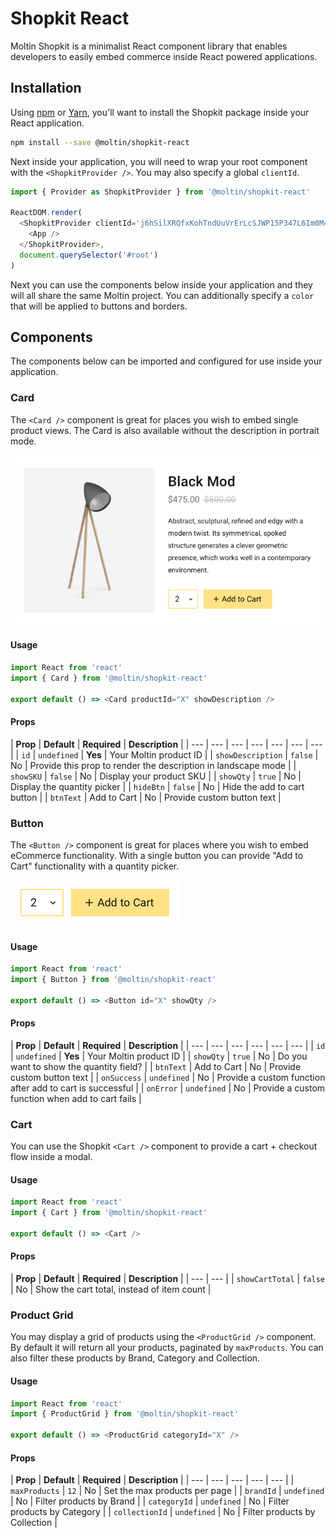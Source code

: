 # Shopkit React

Moltin Shopkit is a minimalist React component library that enables developers to easily embed commerce inside React powered applications.

## Installation

Using [npm](https://www.npmjs.com/get-npm) or [Yarn](http://yarnpkg.com/), you'll want to install the Shopkit package inside your React application.

```bash
npm install --save @moltin/shopkit-react
```

Next inside your application, you will need to wrap your root component with the `<ShopkitProvider />`. You may also specify a global `clientId`.

```javascript
import { Provider as ShopkitProvider } from '@moltin/shopkit-react'

ReactDOM.render(
  <ShopkitProvider clientId='j6hSilXRQfxKohTndUuVrErLcSJWP15P347L6Im0M4'}}>
    <App />
  </ShopkitProvider>,
  document.querySelector('#root')
)
```

Next you can use the components below inside your application and they will all share the same Moltin project. You can additionally specify a `color` that will be applied to buttons and borders.

## Components

The components below can be imported and configured for use inside your application.

### Card

The `<Card />` component is great for places you wish to embed single product views. The Card is also available without the description in portrait mode.

![](../.gitbook/assets/product-widget-with-description%20%281%29.jpg)

#### Usage

```javascript
import React from 'react'
import { Card } from '@moltin/shopkit-react'

export default () => <Card productId="X" showDescription />
```

#### Props

| **Prop** | **Default** | **Required** | **Description** |
| --- | --- | --- | --- | --- | --- | --- |
| `id` | `undefined` | **Yes** | Your Moltin product ID |
| `showDescription` | `false` | No | Provide this prop to render the description in landscape mode |
| `showSKU` | `false` | No | Display your product SKU |
| `showQty` | `true` | No | Display the quantity picker |
| `hideBtn` | `false` | No | Hide the add to cart button |
| `btnText` | Add to Cart | No | Provide custom button text |

### Button

The `<Button />` component is great for places where you wish to embed eCommerce functionality. With a single button you can provide "Add to Cart" functionality with a quantity picker.

![](../.gitbook/assets/screen-shot-2018-06-18-at-13.27.10.png)

#### Usage

```javascript
import React from 'react'
import { Button } from '@moltin/shopkit-react'

export default () => <Button id="X" showQty />
```

#### Props

| **Prop** | **Default** | **Required** | **Description** |
| --- | --- | --- | --- | --- | --- |
| `id` | `undefined` | **Yes** | Your Moltin product ID |
| `showQty` | `true` | No | Do you want to show the quantity field? |
| `btnText` | Add to Cart | No | Provide custom button text |
| `onSuccess` | `undefined` | No | Provide a custom function after add to cart is successful |
| `onError` | `undefined` | No | Provide a custom function when add to cart fails |

### Cart

You can use the Shopkit `<Cart />` component to provide a cart + checkout flow inside a modal.

#### Usage

```javascript
import React from 'react'
import { Cart } from '@moltin/shopkit-react'

export default () => <Cart />
```

#### Props

| **Prop** | **Default** | **Required** | **Description** |
| --- | --- |
| `showCartTotal` | `false` | No | Show the cart total, instead of item count |

### Product Grid

You may display a grid of products using the `<ProductGrid />` component. By default it will return all your products, paginated by `maxProducts`. You can also filter these products by Brand, Category and Collection.

#### Usage

```javascript
import React from 'react'
import { ProductGrid } from '@moltin/shopkit-react'

export default () => <ProductGrid categoryId="X" />
```

#### Props

| **Prop** | **Default** | **Required** | **Description** |
| --- | --- | --- | --- | --- |
| `maxProducts` | `12` | No | Set the max products per page |
| `brandId` | `undefined` | No | Filter products by Brand |
| `categoryId` | `undefined` | No | Filter products by Category |
| `collectionId` | `undefined` | No | Filter products by Collection |

